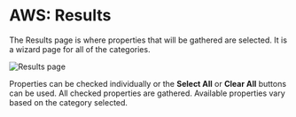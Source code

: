 # AWS: Results

The Results page is where properties that will be gathered are selected. It is a wizard page for all of the categories.

![Results page](/img/product_docs/accessanalyzer/accessanalyzer/enterpriseauditor/admin/datacollector/adinventory/results.png)

Properties can be checked individually or the __Select All__ or __Clear All__ buttons can be used. All checked properties are gathered. Available properties vary based on the category selected.
